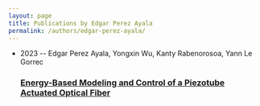 ```yaml
---
layout: page
title: Publications by Edgar Perez Ayala
permalink: /authors/edgar-perez-ayala/
---
```


<ul class="post-list">
<li><span class='post-meta'>2023 -- Edgar Perez Ayala, Yongxin Wu, Kanty Rabenorosoa, Yann Le Gorrec</span><h3><a class='post-link' href='../../energy-based-modeling-and-control-of-a-piezotube-actuated-optical-fiber'>Energy-Based Modeling and Control of a Piezotube Actuated Optical Fiber</a></h3></li>

</ul>
